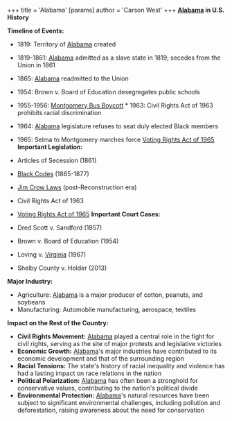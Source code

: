+++
 title = 'Alabama'
[params]
	author = 'Carson West'
+++
**[Alabama](./../alabama/) in U.S. History**

**Timeline of Events:**

* 1819: Territory of [Alabama](./../alabama/) created
* 1819-1861: [Alabama](./../alabama/) admitted as a slave state in 1819; secedes from the Union in 1861
* 1865: [Alabama](./../alabama/) readmitted to the Union
* 1954: Brown v. Board of Education desegregates public schools
* 1955-1956: [Montgomery Bus Boycott](./../montgomery-bus-boycott/) * 1963: Civil Rights Act of 1963 prohibits racial discrimination
* 1964: [Alabama](./../alabama/) legislature refuses to seat duly elected Black members
* 1965: Selma to Montgomery marches force [Voting Rights Act of 1965](./../voting-rights-act-of-1965/) 
**Important Legislation:**

* Articles of Secession (1861)
* [Black Codes](./../black-codes/) (1865-1877)
* [Jim Crow Laws](./../jim-crow-laws/) (post-Reconstruction era)
* Civil Rights Act of 1963
* [Voting Rights Act of 1965](./../voting-rights-act-of-1965/) 
**Important Court Cases:**

* Dred Scott v. Sandford (1857)
* Brown v. Board of Education (1954)
* Loving v. [Virginia](./../virginia/) (1967)
* Shelby County v. Holder (2013)

**Major Industry:**

* Agriculture: [Alabama](./../alabama/) is a major producer of cotton, peanuts, and soybeans
* Manufacturing: Automobile manufacturing, aerospace, textiles

**Impact on the Rest of the Country:**

* **Civil Rights Movement:** [Alabama](./../alabama/) played a central role in the fight for civil rights, serving as the site of major protests and legislative victories
* **Economic Growth:** [Alabama](./../alabama/)'s major industries have contributed to its economic development and that of the surrounding region
* **Racial Tensions:** The state's history of racial inequality and violence has had a lasting impact on race relations in the nation
* **Political Polarization:** [Alabama](./../alabama/) has often been a stronghold for conservative values, contributing to the nation's political divide
* **Environmental Protection:** [Alabama](./../alabama/)'s natural resources have been subject to significant environmental challenges, including pollution and deforestation, raising awareness about the need for conservation